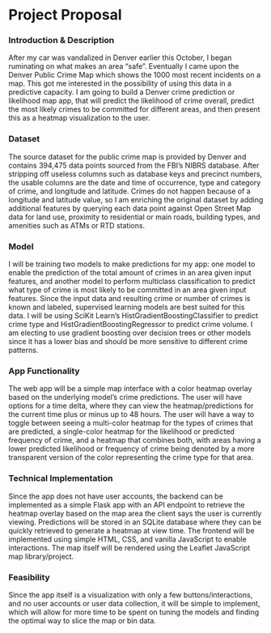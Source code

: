 # Project Proposal
### Introduction & Description
After my car was vandalized in Denver earlier this October, I began ruminating on what makes an area “safe”. Eventually I came upon the Denver Public Crime Map which shows the 1000 most recent incidents on a map. This got me interested in the possibility of using this data in a predictive capacity. I am going to build a Denver crime prediction or likelihood map app, that will predict the likelihood of crime overall, predict the most likely crimes to be committed for different areas, and then present this as a heatmap visualization to the user.

### Dataset
The source dataset for the public crime map is provided by Denver and contains 394,475 data points sourced from the FBI’s NIBRS database. After stripping off useless columns such as database keys and precinct numbers, the usable columns are the date and time of occurrence, type and category of crime, and longitude and latitude. Crimes do not happen because of a longitude and latitude value, so I am enriching the original dataset by adding additional features by querying each data point against Open Street Map data for land use, proximity to residential or main roads, building types, and amenities such as ATMs or RTD stations.

### Model
I will be training two models to make predictions for my app: one model to enable the prediction of the total amount of crimes in an area given input features, and another model to perform multiclass classification to predict what type of crime is most likely to be committed in an area given input features. Since the input data and resulting crime or number of crimes is known and labeled, supervised learning models are best suited for this data. I will be using SciKit Learn’s HistGradientBoostingClassifier to predict crime type and HistGradientBoostingRegressor to predict crime volume. I am electing to use gradient boosting over decision trees or other models since it has a lower bias and should be more sensitive to different crime patterns.
 
### App Functionality
The web app will be a simple map interface with a color heatmap overlay based on the underlying model’s crime predictions. The user will have options for a time delta, where they can view the heatmap/predictions for the current time plus or minus up to 48 hours. The user will have a way to toggle between seeing a multi-color heatmap for the types of crimes that are predicted, a single-color heatmap for the likelihood or predicted frequency of crime, and a heatmap that combines both, with areas having a lower predicted likelihood or frequency of crime being denoted by a more transparent version of the color representing the crime type for that area.
 
### Technical Implementation
Since the app does not have user accounts, the backend can be implemented as a simple Flask app with an API endpoint to retrieve the heatmap overlay based on the map area the client says the user is currently viewing. Predictions will be stored in an SQLite database where they can be quickly retrieved to generate a heatmap at view time. The frontend will be implemented using simple HTML, CSS, and vanilla JavaScript to enable interactions. The map itself will be rendered using the Leaflet JavaScript map library/project.

### Feasibility
Since the app itself is a visualization with only a few buttons/interactions, and no user accounts or user data collection, it will be simple to implement, which will allow for more time to be spent on tuning the models and finding the optimal way to slice the map or bin data.
